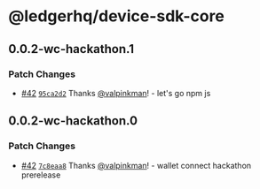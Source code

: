 # @ledgerhq/device-sdk-core

## 0.0.2-wc-hackathon.1

### Patch Changes

- [#42](https://github.com/LedgerHQ/device-sdk-ts/pull/42) [`95ca2d2`](https://github.com/LedgerHQ/device-sdk-ts/commit/95ca2d25a47de9f6700b4c10554025396087ff7e) Thanks [@valpinkman](https://github.com/valpinkman)! - let's go npm js

## 0.0.2-wc-hackathon.0

### Patch Changes

- [#42](https://github.com/LedgerHQ/device-sdk-ts/pull/42) [`7c8eaa8`](https://github.com/LedgerHQ/device-sdk-ts/commit/7c8eaa89a3600e0c222e65e77a719154777c6f0b) Thanks [@valpinkman](https://github.com/valpinkman)! - wallet connect hackathon prerelease
